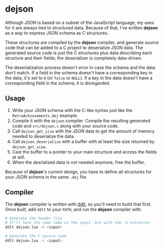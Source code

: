# dejson

Although JSON is based on a subset of the JavaScript language, my uses for it are always tied to structured data. Because of that, I've written **dejson** as a way to express JSON schema as C structures.

These structures are compiled by the **dejson** compiler, and generate source code that can be added to a C project to deserialize JSON data. The generated source code is just the C structures plus data describing each structure and their fields; the deserializer is completely data-driven.

The deserialization process doesn't error in case the schema and the data don't match. If a field in the schema doesn't have a corresponding key in the data, it's set to `0` (or `false` or `NULL`). If a key in the data doesn't have a corresponding field in the schema, it is disregarded.

## Usage

1. Write your JSON schema with the C-like syntax just like the `RetroAchievements.dej` example.
1. Compile it with the `dejson` compiler. Compile the resulting generated code and `src/dejson.c` along with your source code.
1. Call `dejson_get_size` with the JSON data to get the amount of memory needed to deserialize the data.
1. Call `dejson_deserialize` with a buffer with at least the size returned by `dejson_get_size`.
1. Cast the buffer to a pointer to your main structure and access the fields at will.
1. When the desrialized data is not needed anymore, free the buffer.

Because of **dejson**'s current design, you have to define all structures for your JSON schema in the same `.dej` file.

## Compiler

The **dejson** compiler is written with [ddlt](https://github.com/leiradel/ddlt/), so you'll need to build that first. Once built, add `ddlt` to your `PATH`, and run the **dejson** compiler with:

```bash
# Generate the header file
# It'll have the same name as the input, but with the .h extension
ddlt dejson.lua -h <input>

# Generate the C source code
ddlt dejson.lua -c <input>
```
